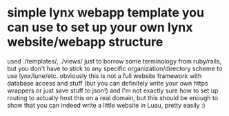 # simple lynx webapp template you can use to set up your own lynx website/webapp structure

used ./templates/, ./views/ just to borrow some terminology from ruby/rails, but you don't have to stick to any specific organization/directory scheme to use lynx/lune/etc.
obviously this is not a full website framework with database access and stuff (but you can definitely write your own https wrappers or just save stuff to json!) and I'm not exactly sure how to set up routing
to actually host this on a real domain, but this should be enough to show that you can indeed write a little website in Luau, pretty easily :)
